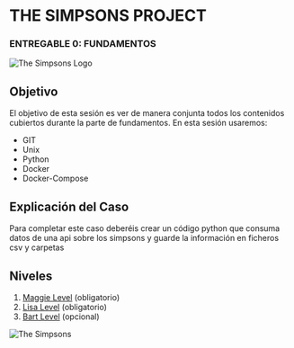 # THE SIMPSONS PROJECT
### ENTREGABLE 0: FUNDAMENTOS

![The Simpsons Logo](https://upload.wikimedia.org/wikipedia/commons/thumb/9/98/The_Simpsons_yellow_logo.svg/250px-The_Simpsons_yellow_logo.svg.png)

## Objetivo
El objetivo de esta sesión es ver de manera conjunta todos los contenidos cubiertos durante la
parte de fundamentos. En esta sesión usaremos:
- GIT
- Unix
- Python
- Docker
- Docker-Compose

## Explicación del Caso
Para completar este caso deberéis crear un código python que consuma datos de una api sobre los simpsons y guarde la información en ficheros csv y carpetas

## Niveles
1. [Maggie Level](https://github.com/frkroe/SimpsonsProject/tree/main/Project1Maggie) (obligatorio)
2. [Lisa Level](https://github.com/frkroe/SimpsonsProject/tree/main/Project2Lisa) (obligatorio)
3. [Bart Level](https://github.com/frkroe/SimpsonsProject/tree/main/Project3Bart) (opcional)

![The Simpsons](https://upload.wikimedia.org/wikipedia/en/thumb/c/ca/Simpsons_cast.png/440px-Simpsons_cast.png)
